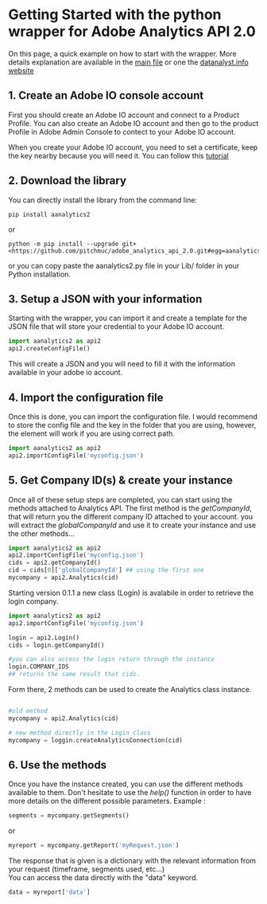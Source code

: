 # Getting Started with the python wrapper for Adobe Analytics API 2.0

On this page, a quick example on how to start with the wrapper.
More details explanation are available in the [main file](./main.md) or one the [datanalyst.info website](https://www.datanalyst.info/category/python/adobe-analytics-api-2-0/)

## 1. Create an Adobe IO console account

First you should create an Adobe IO account and connect to a Product Profile.
You can also create an Adobe IO account and then go to the product Profile in Adobe Admin Console to contect to your Adobe IO account.

When you create your Adobe IO account, you need to set a certificate, keep the key nearby because you will need it.
You can follow this [tutorial](https://www.datanalyst.info/python/adobe-io-user-management/adobe-io-jwt-authentication-with-python/)

## 2. Download the library

You can directly install the library from the command line:

```cli
pip install aanalytics2
```

or

```cli
python -m pip install --upgrade git+<https://github.com/pitchmuc/adobe_analytics_api_2.0.git#egg=aanalytics2>
```

or you can copy paste the aanalytics2.py file in your Lib/ folder in your Python installation.

## 3. Setup a JSON with your information

Starting with the wrapper, you can import it and create a template for the JSON file that will store your credential to your Adobe IO account.

```python
import aanalytics2 as api2
api2.createConfigFile()
```

This will create a JSON and you will need to fill it with the information available in your adobe io account.

## 4. Import the configuration file

Once this is done, you can import the configuration file.
I would recommend to store the config file and the key in the folder that you are using, however, the element will work if you are using correct path.

```python
import aanalytics2 as api2
api2.importConfigFile('myconfig.json')
```

## 5. Get Company ID(s) & create your instance

Once all of these setup steps are completed, you can start using the methods attached to Analytics API.
The first method is the _getCompanyId_, that will return you the different company ID attached to your account.
you will extract the *globalCompanyId* and use it to create your instance and use the other methods...

```python
import aanalytics2 as api2
api2.importConfigFile('myconfig.json')
cids = api2.getCompanyId()
cid = cids[0]['globalCompanyId'] ## using the first one
mycompany = api2.Analytics(cid)
```

Starting version 0.1.1 a new class (Login) is avalabile in order to retrieve the login company.

```python
import aanalytics2 as api2
api2.importConfigFile('myconfig.json')

login = api2.Login()
cids = login.getCompanyId()

#you can also access the login return through the instance
login.COMPANY_IDS
## returns the same result that cids.
```

Form there, 2 methods can be used to create the Analytics class instance.

```python

#old method
mycompany = api2.Analytics(cid)

# new method directly in the Login class
mycompany = loggin.createAnalyticsConnection(cid)

```

## 6. Use the methods

Once you have the instance created, you can use the different methods available to them.
Don't hesitate to use the _help()_ function in order to have more details on the different possible parameters.
Example :

```python
segments = mycompany.getSegments()
```

or

```python
myreport = mycompany.getReport('myRequest.json')
```

The response that is given is a dictionary with the relevant information from your request (timeframe, segments used, etc...)\
You can access the data directly with the "data" keyword.

```python
data = myreport['data']
```
